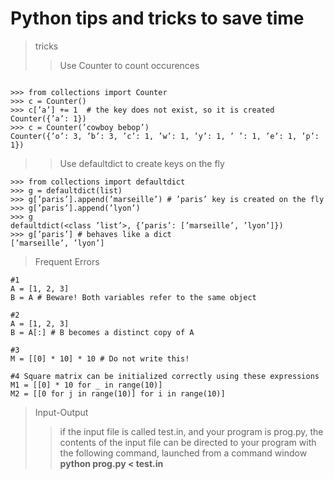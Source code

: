 # Python tips and tricks to save time #
>tricks
>> Use Counter to count occurences
```

>>> from collections import Counter
>>> c = Counter()
>>> c[’a’] += 1  # the key does not exist, so it is created
Counter({’a’: 1})
>>> c = Counter(’cowboy bebop’)
Counter({’o’: 3, ’b’: 3, ’c’: 1, ’w’: 1, ’y’: 1, ’ ’: 1, ’e’: 1, ’p’: 1})

```

>> Use defaultdict to create keys on the fly
```
>>> from collections import defaultdict
>>> g = defaultdict(list)
>>> g[’paris’].append(’marseille’) # ’paris’ key is created on the fly
>>> g[’paris’].append(’lyon’)
>>> g
defaultdict(<class ’list’>, {’paris’: [’marseille’, ’lyon’]})
>>> g[’paris’] # behaves like a dict
[’marseille’, ’lyon’]
```

> Frequent Errors
```
#1
A = [1, 2, 3]
B = A # Beware! Both variables refer to the same object

#2
A = [1, 2, 3]
B = A[:] # B becomes a distinct copy of A

#3
M = [[0] * 10] * 10 # Do not write this!

#4 Square matrix can be initialized correctly using these expressions
M1 = [[0] * 10 for _ in range(10)]
M2 = [[0 for j in range(10)] for i in range(10)]

```

> Input-Output
>> if the input file is called test.in, and your program is prog.py, the contents of the input file can be directed to your program with the following command, launched from a command window
  **python prog.py < test.in**

>> 
